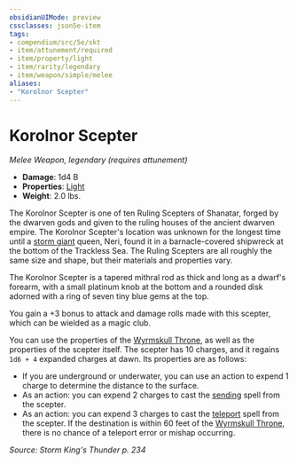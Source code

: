 ```yaml
---
obsidianUIMode: preview
cssclasses: json5e-item
tags:
- compendium/src/5e/skt
- item/attunement/required
- item/property/light
- item/rarity/legendary
- item/weapon/simple/melee
aliases: 
- "Korolnor Scepter"
---
```

# Korolnor Scepter
*Melee Weapon, legendary (requires attunement)*  

- **Damage**: 1d4 B
- **Properties**: [Light](/compendium/rules/item-properties.md#Light)
- **Weight**: 2.0 lbs.

The Korolnor Scepter is one of ten Ruling Scepters of Shanatar, forged by the dwarven gods and given to the ruling houses of the ancient dwarven empire. The Korolnor Scepter's location was unknown for the longest time until a [storm giant](/compendium/bestiary/giant/storm-giant.md) queen, Neri, found it in a barnacle-covered shipwreck at the bottom of the Trackless Sea. The Ruling Scepters are all roughly the same size and shape, but their materials and properties vary.

The Korolnor Scepter is a tapered mithral rod as thick and long as a dwarf's forearm, with a small platinum knob at the bottom and a rounded disk adorned with a ring of seven tiny blue gems at the top.

You gain a +3 bonus to attack and damage rolls made with this scepter, which can be wielded as a magic club.

You can use the properties of the [Wyrmskull Throne](/compendium/items/wyrmskull-throne-skt.md), as well as the properties of the scepter itself. The scepter has 10 charges, and it regains `1d6 + 4` expanded charges at dawn. Its properties are as follows:

- If you are underground or underwater, you can use an action to expend 1 charge to determine the distance to the surface.  
- As an action: you can expend 2 charges to cast the [sending](/compendium/spells/sending.md) spell from the scepter.  
- As an action: you can expend 3 charges to cast the [teleport](/compendium/spells/teleport.md) spell from the scepter. If the destination is within 60 feet of the [Wyrmskull Throne](/compendium/items/wyrmskull-throne-skt.md), there is no chance of a teleport error or mishap occurring.  

*Source: Storm King's Thunder p. 234*